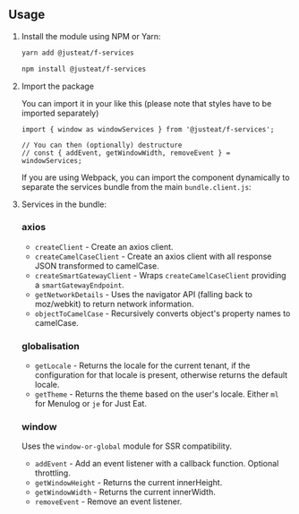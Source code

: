 ## Usage

1.  Install the module using NPM or Yarn:

    ```bash
    yarn add @justeat/f-services
    ```

    ```bash
    npm install @justeat/f-services
    ```

2.  Import the package

    You can import it in your like this (please note that styles have to be imported separately)

    ```
    import { window as windowServices } from '@justeat/f-services';

    // You can then (optionally) destructure
    // const { addEvent, getWindowWidth, removeEvent } = windowServices;

    ```

    If you are using Webpack, you can import the component dynamically to separate the services bundle from the main `bundle.client.js`:

3. Services in the bundle:

    ### axios
    - `createClient` - Create an axios client.
    - `createCamelCaseClient` - Create an axios client with all response JSON transformed to camelCase.
    - `createSmartGatewayClient` - Wraps `createCamelCaseClient` providing a `smartGatewayEndpoint`.
    - `getNetworkDetails` - Uses the navigator API (falling back to moz/webkit) to return network information.
    - `objectToCamelCase` - Recursively converts object's property names to camelCase.

    ### globalisation
    - `getLocale` - Returns the locale for the current tenant, if the configuration for that locale is present, otherwise returns the default locale.
    - `getTheme` - Returns the theme based on the user's locale. Either `ml` for Menulog or `je` for Just Eat.

    ### window
    Uses the `window-or-global` module for SSR compatibility.
    - `addEvent` - Add an event listener with a callback function. Optional throttling.
    - `getWindowHeight` - Returns the current innerHeight.
    - `getWindowWidth` - Returns the current innerWidth.
    - `removeEvent` - Remove an event listener.
